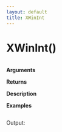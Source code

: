 ```yaml
---
layout: default
title: XWinInt
---
```


# XWinInt()

``` c

```

**Arguments**

**Returns**

**Description**

**Examples**

``` c

```

Output:

```

```
